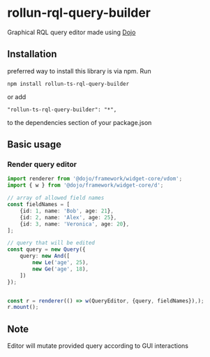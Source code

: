 # rollun-rql-query-builder

Graphical RQL query editor made using [Dojo](https://dojo.io/)

## Installation
preferred way to install this library is via npm. Run
```
npm install rollun-ts-rql-query-builder
```
or add
```
"rollun-ts-rql-query-builder": "*",
```
to the dependencies section of your package.json

## Basic usage
### Render query editor
```typescript
import renderer from '@dojo/framework/widget-core/vdom';
import { w } from '@dojo/framework/widget-core/d';

// array of allowed field names
const fieldNames = [
	{id: 1, name: 'Bob', age: 21},
	{id: 2, name: 'Alex', age: 25},
	{id: 3, name: 'Veronica', age: 20},
];

// query that will be edited
const query = new Query({
    query: new And([
        new Le('age', 25),
        new Ge('age', 18),
    ])
});


const r = renderer(() => w(QueryEditor, {query, fieldNames}),);
r.mount();
```

## Note
Editor will mutate provided query according to GUI interactions
